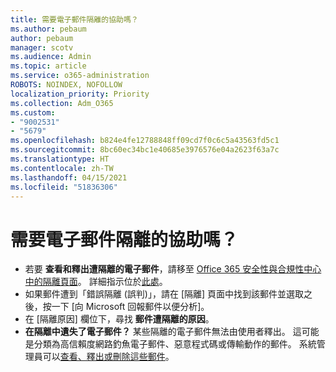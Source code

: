 ```yaml
---
title: 需要電子郵件隔離的協助嗎？
ms.author: pebaum
author: pebaum
manager: scotv
ms.audience: Admin
ms.topic: article
ms.service: o365-administration
ROBOTS: NOINDEX, NOFOLLOW
localization_priority: Priority
ms.collection: Adm_O365
ms.custom:
- "9002531"
- "5679"
ms.openlocfilehash: b824e4fe12788848ff09cd7f0c6c5a43563fd5c1
ms.sourcegitcommit: 8bc60ec34bc1e40685e3976576e04a2623f63a7c
ms.translationtype: HT
ms.contentlocale: zh-TW
ms.lasthandoff: 04/15/2021
ms.locfileid: "51836306"
---
```

# <a name="need-help-with-email-quarantine"></a>需要電子郵件隔離的協助嗎？

- 若要 **查看和釋出遭隔離的電子郵件**，請移至 [Office 365 安全性與合規性中心中的隔離頁面](https://protection.office.com/quarantine)。 詳細指示位於[此處](https://docs.microsoft.com/microsoft-365/security/office-365-security/find-and-release-quarantined-messages-as-a-user?view=o365-worldwide#view-your-quarantined-messages)。
- 如果郵件遭到「錯誤隔離 (誤判)」，請在 [隔離] 頁面中找到該郵件並選取之後，按一下 [向 Microsoft 回報郵件以便分析]。 
- 在 [隔離原因] 欄位下，尋找 **郵件遭隔離的原因**。
- **在隔離中遺失了電子郵件？** 某些隔離的電子郵件無法由使用者釋出。 這可能是分類為高信賴度網路釣魚電子郵件、惡意程式碼或傳輸動作的郵件。 系統管理員可以[查看、釋出或刪除這些郵件](https://docs.microsoft.com/microsoft-365/security/office-365-security/manage-quarantined-messages-and-files?view=o365-worldwide)。 
